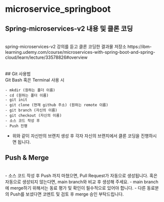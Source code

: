 # microservice_springboot

## Spring-microservices-v2 내용 및 클론 코딩
<br>
spring-microservices-v2 강의를 듣고 클론 코딩한 결과물 저장소
https://ibm-learning.udemy.com/course/microservices-with-spring-boot-and-spring-cloud/learn/lecture/33578826#overview
<br>
<br>
<br>
## Git 사용법
<br>
Git Bash 혹은 Terminal 사용 시

```
- mkdir (원하는 폴더 이름)
- cd (원하는 폴더 이름)
- git init
- git clone (현재 github 주소) (원하는 remote 이름)
- git branch (자신의 이름)
- git checkout (자신의 이름)
- 소스 코드 작성 후
- Push 진행
```

- 위와 같이 자신만의 브랜치 생성 후 각자 자신의 브랜치에서 클론 코딩을 진행하시면 됩니다.


## Push & Merge
<br>
- 소스 코드 작성 후 Push 까지 마쳤으면, Pull Request가 자동으로 생성됩니다. 혹은 자동으로 생성되지 않는다면, main branch와 비교 후 생성해 주세요.
- main branch에 merge하기 위해서는 동료 평가 및 확인이 필수적으로 있어야 합니다. 
- 다른 동료분의 Push를 보셨다면 코멘트 및 검토 후 merge 승인 부탁드립니다.


